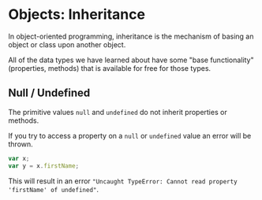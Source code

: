 # Objects: Inheritance

In object-oriented programming, inheritance is the mechanism of basing an object or class upon another object.

All of the data types we have learned about have some "base functionality" (properties, methods) that is available for free for those types.

## Null / Undefined
The primitive values `null` and `undefined` do not inherit properties or methods.

If you try to access a property on a `null` or `undefined` value an error will be thrown.

```js
var x;
var y = x.firstName;
```

This will result in an error `"Uncaught TypeError: Cannot read property 'firstName' of undefined"`.

